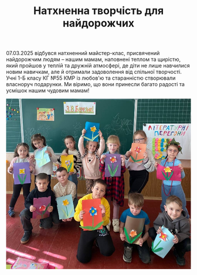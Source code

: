 ﻿---
title: Натхненна творчість для найдорожчих
---
07.03.2025 відбувся натхненний майстер-клас, присвячений найдорожчим людям – нашим мамам, наповнені теплом та щирістю, який пройшов у теплій та дружній атмосфері, де діти не лише навчилися новим навичкам, але й отримали задоволення від спільної творчості. Учні 1-Б класу КГ №55 КМР із любов'ю та старанністю створювали власноруч подарунки. Ми віримо, що вони принесли багато радості та усмішок нашим чудовим мамам!

![](image.jpg)